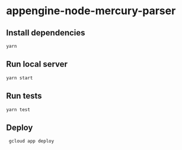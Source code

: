 # appengine-node-mercury-parser

## Install dependencies

```
yarn
```

## Run local server

```
yarn start
```

## Run tests

```
yarn test
```

## Deploy

```
 gcloud app deploy
```
